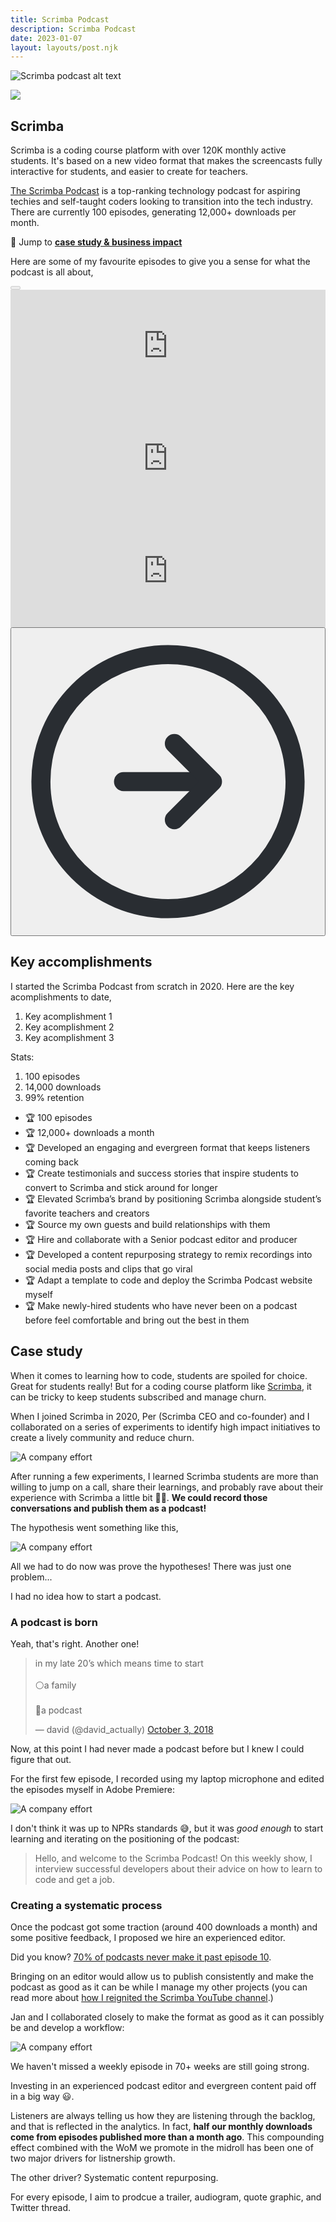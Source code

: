 ```yaml
---
title: Scrimba Podcast
description: Scrimba Podcast
date: 2023-01-07
layout: layouts/post.njk
---
```


![Scrimba podcast alt text](../../img/scrimba-pod-header.png)

<section class="about-company">
  <img src="{{ '/img/scrimba-logo.png' | url }}" />
  <div>
    <h2>Scrimba</h2>
    <p>Scrimba is a coding course platform with over 120K monthly active students. It's based on a new video format that makes the screencasts fully interactive for students, and easier to create for teachers. 
</p>
    </div>
</section>

[The Scrimba Podcast](https://scrimba.com/podcast) is a top-ranking technology podcast for aspiring techies and self-taught coders looking to transition into the tech industry. There are currently 100 episodes, generating 12,000+ downloads per month.

🔗 Jump to [**case study & business impact**](#case-study)

Here are some of my favourite episodes to give you a sense for what the podcast is all about,

<link rel="stylesheet" href="{{ '/css/carousel.css' | url }}">
<div class="carousel-container">
  <div class="carousel">
    <button class="arrow" id="carousel-prev-btn" disabled>
      <svg viewBox="0 0 24 24" fill="none" xmlns="http://www.w3.org/2000/svg">
        <path d="M12 22C17.5228 22 22 17.5228 22 12C22 6.47715 17.5228 2 12 2C6.47715 2 2 6.47715 2 12C2 17.5228 6.47715 22 12 22Z" stroke="#292D32" stroke-width="1.5" stroke-linecap="round" stroke-linejoin="round" />
        <path d="M15.5 12H9.5" stroke="#292D32" stroke-width="1.5" stroke-linecap="round" stroke-linejoin="round" />
        <path d="M11.5 9L8.5 12L11.5 15" stroke="#292D32" stroke-width="1.5" stroke-linecap="round" stroke-linejoin="round" />
      </svg>
    </button>
    <iframe width="100%" height="180" frameborder="no" scrolling="no" seamless src="https://share.transistor.fm/e/945ec082"></iframe>
    <iframe width="100%" height="180" frameborder="no" scrolling="no" seamless src="https://share.transistor.fm/e/6bc38718"></iframe>
    <iframe width="100%" height="180" frameborder="no" scrolling="no" seamless src="https://share.transistor.fm/e/459dca35"></iframe>
    <button class="arrow" id="carousel-next-btn">
      <svg width="800px" height="800px" viewBox="0 0 24 24" fill="none" xmlns="http://www.w3.org/2000/svg">
        <path d="M12 22C17.5228 22 22 17.5228 22 12C22 6.47715 17.5228 2 12 2C6.47715 2 2 6.47715 2 12C2 17.5228 6.47715 22 12 22Z" stroke="#292D32" stroke-width="1.5" stroke-linecap="round" stroke-linejoin="round" />
        <path d="M8.5 12H14.5" stroke="#292D32" stroke-width="1.5" stroke-linecap="round" stroke-linejoin="round" />
        <path d="M12.5 15L15.5 12L12.5 9" stroke="#292D32" stroke-width="1.5" stroke-linecap="round" stroke-linejoin="round" />
      </svg>
    </button>
  </div>
</div>

## Key accomplishments

I started the Scrimba Podcast from scratch in 2020. Here are the key acomplishments to date,

1. Key acomplishment 1
2. Key acomplishment 2
3. Key acomplishment 3


Stats:
1. 100 episodes
2.  14,000 downloads
3.  99% retention

- 🏆 100 episodes 
- 🏆 12,000+ downloads a month
- 🏆 Developed an engaging and evergreen format that keeps listeners coming back
- 🏆 Create testimonials and success stories that inspire students to convert to Scrimba and stick around for longer
- 🏆 Elevated Scrimba’s brand by positioning Scrimba alongside student’s favorite teachers and creators 
- 🏆 Source my own guests and build relationships with them
- 🏆 Hire and collaborate with a Senior podcast editor and producer
- 🏆 Developed a content repurposing strategy to remix recordings into social media posts and clips that go viral
- 🏆 Adapt a template to code and deploy the Scrimba Podcast website myself
- 🏆 Make newly-hired students who have never been on a podcast before feel comfortable and bring out the best in them

## Case study
When it comes to learning how to code, students are spoiled for choice. Great for students really! But for a coding course platform like [Scrimba](https://scrimba.com), it can be tricky to keep students subscribed and manage churn.

When I joined Scrimba in 2020, Per (Scrimba CEO and co-founder) and I collaborated on a series of experiments to identify high impact initiatives to create a lively community and reduce churn.

![A company effort](../../img/scrimba-pod-msg-from-per.png)

After running a few experiments, I learned Scrimba students are more than willing to jump on a call, share their learnings, and probably rave about their experience with Scrimba a little bit 🕺🏻. **We could record those conversations and publish them as a podcast!**

The hypothesis went something like this,

![A company effort](../../img/scrimba-pod-hypothesis.png)


All we had to do now was prove the hypotheses! There was just one problem...

I had no idea how to start a podcast.


### A podcast is born
Yeah, that's right. Another one!

<blockquote class="twitter-tweet"><p lang="en" dir="ltr">in my late 20’s which means time to start <br><br>⚪️a family<br><br>🔘a podcast</p>&mdash; david (@david_actually) <a href="https://twitter.com/david_actually/status/1047509702677069824?ref_src=twsrc%5Etfw">October 3, 2018</a></blockquote> <script async src="https://platform.twitter.com/widgets.js" charset="utf-8"></script>

Now, at this point I had never made a podcast before but I knew I could figure that out. 

For the first few episode, I recorded using my laptop microphone and edited the episodes myself in Adobe Premiere:

![A company effort](../../img/scrimba-pod-timeline.png)


I don't think it was up to NPRs standards 😅, but it was _good enough_ to start learning and iterating on the positioning of the podcast:

> Hello, and welcome to the Scrimba Podcast! On this weekly show, I interview successful developers about their advice on how to learn to code and get a job. 

### Creating a systematic process
Once the podcast got some traction (around 400 downloads a month) and some positive feedback, I proposed we hire an experienced editor. 

Did you know? [70% of podcasts never make it past episode 10](https://podpros.com/5-main-reasons-podcasts-fail-and-how-you-can-overcome-each/#:~:text=There%20are%202.5%20million%20podcasts,in%20365%20days%20from%20now.).

Bringing on an editor would allow us to publish consistently and make the podcast as good as it can be while I manage my other projects (you can read more about [how I reignited the Scrimba YouTube channel](https://booker.codes/work/scrimba-yt/).)

Jan and I collaborated closely to make the format as good as it can possibly be and develop a workflow:

![A company effort](../../img/scrimba-pod-format.png)

We haven't missed a weekly episode in 70+ weeks are still going strong.

Investing in an experienced podcast editor and evergreen content paid off in a big way 😃.

Listeners are always telling us how they are listening through the backlog, and that is reflected in the analytics. In fact, **half our monthly downloads come from episodes published more than a month ago**. This compounding effect combined with the WoM we promote in the midroll has been one of two major drivers for listnership growth. 

The other driver? Systematic content repurposing.

For every episode, I aim to prodcue a trailer, audiogram, quote graphic, and Twitter thread.
<script src="{{ '/js/carousel.js' | url }}"></script>
